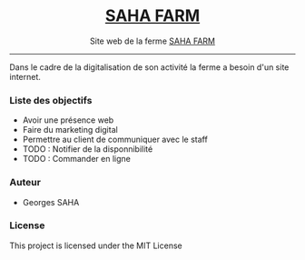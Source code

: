 <h1 align="center"><a href="https://www.saha.farm">SAHA FARM</a></h1>

<p align="center">Site web de la ferme <a href="https://www.saha.farm">SAHA FARM</a></p>

<hr/>

<p> Dans le cadre de la digitalisation de son activité la ferme a besoin d'un site internet.</p>

<h3> Liste des objectifs</h3>

<ul>
  <li>Avoir une présence web</li>
  <li>Faire du marketing digital</li>
  <li>Permettre au client de communiquer avec le staff</li>
  <li>TODO : Notifier de la disponnibilité</li>
  <li>TODO : Commander en ligne</li>
</ul>

<!-- 

<h3> Nom </h3>

<a href="#"> Link to your awesome Demo </a>

<a href="#"> Another Link to your awesome Demo </a>

<a href="https://www.designinspiration.info/"> Design Fonts Inspiration </a>


<h3> Code Demo </h3>

```html

We will use markdown for the Syntax Highlighting

<ul>
  <li>Beautiful Starter Template for README.md</li>
  <li>Key feature num. 2</li>
  <li>Key feature num. 3</li>
  <li>Key feature num. 4</li>
</ul>

```

#<h3> Download & Installation </h3>

```shell
$ npm i boilerplate-readme-template
```
<h3>Contributing</h3>
Keep it simple. Keep it minimal. Don't put every single feature just because you can.

-->

<h3>Auteur</h3>
<ul>
  <li>Georges SAHA</li>
</ul>

<h3>License</h3>

This project is licensed under the MIT License
